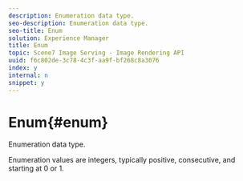 ```yaml
---
description: Enumeration data type.
seo-description: Enumeration data type.
seo-title: Enum
solution: Experience Manager
title: Enum
topic: Scene7 Image Serving - Image Rendering API
uuid: f6c802de-3c78-4c3f-aa9f-bf268c8a3076
index: y
internal: n
snippet: y
---
```


# Enum{#enum}

Enumeration data type.

Enumeration values are integers, typically positive, consecutive, and starting at 0 or 1. 
